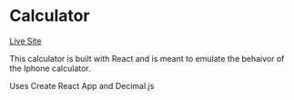 # Calculator

[Live Site](https://www.coreyladovsky.com/calculator/)

This calculator is built with React and is meant to emulate the behaivor of the 
Iphone calculator. 

Uses Create React App and Decimal.js 
